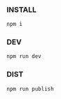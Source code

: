 ### INSTALL
```bash
npm i
```

### DEV
```bash
npm run dev
```

### DIST
```bash
npm run publish
```

